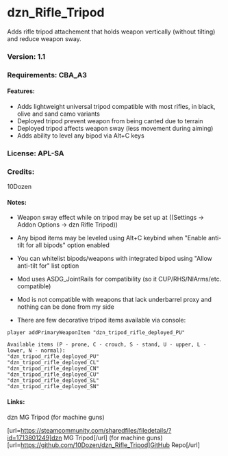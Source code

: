 # dzn_Rifle_Tripod
Adds rifle tripod attachement that holds weapon vertically (without tilting) and reduce weapon sway.

### Version: 1.1
### Requirements: CBA_A3

#### Features:
- Adds lightweight universal tripod compatible with most rifles, in black, olive and sand camo variants
- Deployed tripod prevent weapon from being canted due to terrain
- Deployed tripod affects weapon sway (less movement during aiming)
- Adds ability to level any bipod via Alt+C keys

### License: APL-SA

### Credits:
10Dozen

#### Notes:
- Weapon sway effect while on tripod may be set up at ((Settings -> Addon Options -> dzn Rifle Tripod))
- Any bipod items may be leveled using Alt+C keybind when "Enable anti-tilt for all bipods" option enabled
- You can whitelist bipods/weapons with integrated bipod using "Allow anti-tilt for" list option

- Mod uses ASDG_JointRails for compatibility (so it CUP/RHS/NIArms/etc. compatible)
- Mod is not compatible with weapons that lack underbarrel proxy and nothing can be done from my side
- There are few decorative tripod items available via console:
```
player addPrimaryWeaponItem "dzn_tripod_rifle_deployed_PU"

Available items (P - prone, C - crouch, S - stand, U - upper, L - lower, N - normal):
"dzn_tripod_rifle_deployed_PU"
"dzn_tripod_rifle_deployed_CL"
"dzn_tripod_rifle_deployed_CN"
"dzn_tripod_rifle_deployed_CU"
"dzn_tripod_rifle_deployed_SL"
"dzn_tripod_rifle_deployed_SN"
```


#### Links:
dzn MG Tripod (for machine guns)

[url=https://steamcommunity.com/sharedfiles/filedetails/?id=1713801249]dzn MG Tripod[/url] (for machine guns)
[url=https://github.com/10Dozen/dzn_Rifle_Tripod]GitHub Repo[/url]